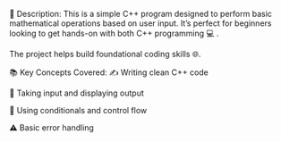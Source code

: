 📝 Description:
This is a simple C++ program designed to perform basic mathematical operations based on user input. It’s perfect for beginners looking to get hands-on with both C++ programming 💻 .

The project helps build foundational coding skills 🌐.

📚 Key Concepts Covered:
✍️ Writing clean C++ code

🎯 Taking input and displaying output

🔁 Using conditionals and control flow

⚠️ Basic error handling
